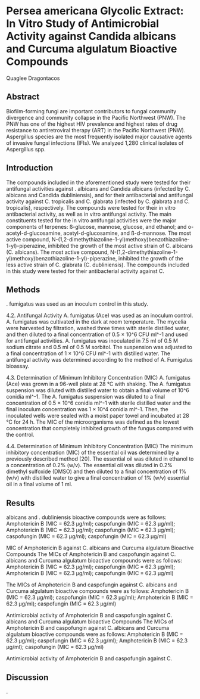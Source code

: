 # Persea americana Glycolic Extract: In Vitro Study of Antimicrobial Activity against Candida albicans and Curcuma algulatum Bioactive Compounds
Quaglee Dragontacos


## Abstract
Biofilm-forming fungi are important contributors to fungal community divergence and community collapse in the Pacific Northwest (PNW). The PNW has one of the highest HIV prevalence and highest rates of drug resistance to antiretroviral therapy (ART) in the Pacific Northwest (PNW). Aspergillus species are the most frequently isolated major causative agents of invasive fungal infections (IFIs). We analyzed 1,280 clinical isolates of Aspergillus spp.


## Introduction

The compounds included in the aforementioned study were tested for their antifungal activities against . albicans and Candida albicans (infected by C. albicans and Candida dubliniensis), and for their antibacterial and antifungal activity against C. tropicalis and C. glabrata (infected by C. glabrata and C. tropicalis), respectively. The compounds were tested for their in vitro antibacterial activity, as well as in vitro antifungal activity. The main constituents tested for the in vitro antifungal activities were the major components of terpenes: ß-glucose, mannose, glucose, and ethanol; and o-acetyl-d-glucosamine, acetyl-d-glucosamine, and ß-d-mannose. The most active compound, N-(1,2-dimethythiazoline-1-yl)methoxy)benzothiazoline-1-yl)-piperazine, inhibited the growth of the most active strain of C. albicans (C. albicans). The most active compound, N-(1,2-dimethythiazoline-1-yl)methoxy)benzothiazoline-1-yl)-piperazine, inhibited the growth of the less active strain of C. glabrata (C. dubliniensis). The compounds included in this study were tested for their antibacterial activity against C.


## Methods
. fumigatus was used as an inoculum control in this study.

4.2. Antifungal Activity
A. fumigatus (Ace) was used as an inoculum control. A. fumigatus was cultivated in the dark at room temperature. The mycelia were harvested by filtration, washed three times with sterile distilled water, and then diluted to a final concentration of 0.5 × 10^6 CFU ml^-1 and used for antifungal activities. A. fumigatus was inoculated in 7.5 ml of 0.5 M sodium citrate and 0.5 ml of 0.5 M sorbitol. The suspension was adjusted to a final concentration of 1 × 10^6 CFU ml^-1 with distilled water. The antifungal activity was determined according to the method of A. Fumigatus bioassay.

4.3. Determination of Minimum Inhibitory Concentration (MIC)
A. fumigatus (Ace) was grown in a 96-well plate at 28 °C with shaking. The A. fumigatus suspension was diluted with distilled water to obtain a final volume of 10^6 conidia ml^-1. The A. fumigatus suspension was diluted to a final concentration of 0.5 × 10^6 conidia ml^-1 with sterile distilled water and the final inoculum concentration was 1 × 10^4 conidia ml^-1. Then, the inoculated wells were sealed with a moist paper towel and incubated at 28 °C for 24 h. The MIC of the microorganisms was defined as the lowest concentration that completely inhibited growth of the fungus compared with the control.

4.4. Determination of Minimum Inhibitory Concentration (MIC)
The minimum inhibitory concentration (MIC) of the essential oil was determined by a previously described method [20]. The essential oil was diluted in ethanol to a concentration of 0.2% (w/v). The essential oil was diluted in 0.2% dimethyl sulfoxide (DMSO) and then diluted to a final concentration of 1% (w/v) with distilled water to give a final concentration of 1% (w/v) essential oil in a final volume of 1 ml.


## Results
albicans and . dubliniensis bioactive compounds were as follows: Amphotericin B (MIC = 62.3 µg/ml); caspofungin (MIC = 62.3 µg/ml); Amphotericin B (MIC = 62.3 µg/ml); caspofungin (MIC = 62.3 µg/ml); caspofungin (MIC = 62.3 µg/ml); caspofungin (MIC = 62.3 µg/ml)

MIC of Amphotericin B against C. albicans and Curcuma algulatum Bioactive Compounds
The MICs of Amphotericin B and caspofungin against C. albicans and Curcuma algulatum bioactive compounds were as follows: Amphotericin B (MIC = 62.3 µg/ml); caspofungin (MIC = 62.3 µg/ml); Amphotericin B (MIC = 62.3 µg/ml); caspofungin (MIC = 62.3 µg/ml)

The MICs of Amphotericin B and caspofungin against C. albicans and Curcuma algulatum bioactive compounds were as follows: Amphotericin B (MIC = 62.3 µg/ml); caspofungin (MIC = 62.3 µg/ml); Amphotericin B (MIC = 62.3 µg/ml); caspofungin (MIC = 62.3 µg/ml)

Antimicrobial activity of Amphotericin B and caspofungin against C. albicans and Curcuma algulatum bioactive Compounds
The MICs of Amphotericin B and caspofungin against C. albicans and Curcuma algulatum bioactive compounds were as follows: Amphotericin B (MIC = 62.3 µg/ml); caspofungin (MIC = 62.3 µg/ml); Amphotericin B (MIC = 62.3 µg/ml); caspofungin (MIC = 62.3 µg/ml)

Antimicrobial activity of Amphotericin B and caspofungin against C.


## Discussion
.
